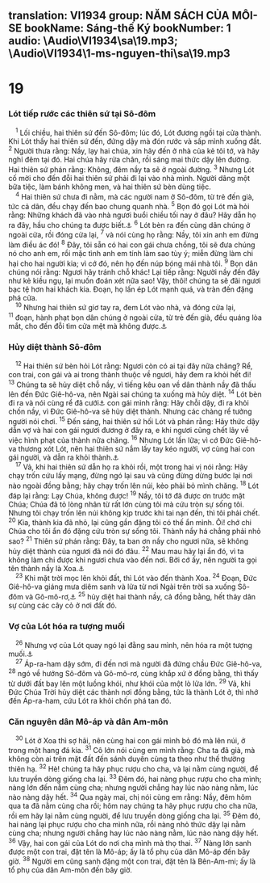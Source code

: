 translation: VI1934
group: NĂM SÁCH CỦA MÔI-SE
bookName: Sáng-thế Ký 
bookNumber: 1
audio: \Audio\VI1934\sa\19.mp3; \Audio\VI1934\1-ms-nguyen-thi\sa\19.mp3
-------

<div class="title"><h1>19</h1><h3>Lót tiếp rước các thiên sứ tại Sô-đôm</h3></div>
<span class="verse sa_19_1"> <sup>1</sup> Lối chiều, hai thiên sứ đến Sô-đôm; lúc đó, Lót đương ngồi tại cửa thành. Khi Lót thấy hai thiên sứ đến, đứng dậy mà đón rước và sấp mình xuống đất. </span>
<span class="verse sa_19_2"><sup>2</sup> Người thưa rằng: Nầy, lạy hai chúa, xin hãy đến ở nhà của kẻ tôi tớ, và hãy nghỉ đêm tại đó. Hai chúa hãy rửa chân, rồi sáng mai thức dậy lên đường. Hai thiên sứ phán rằng: Không, đêm nầy ta sẽ ở ngoài đường. </span>
<span class="verse sa_19_3"><sup>3</sup> Nhưng Lót cố mời cho đến đỗi hai thiên sứ phải đi lại vào nhà mình. Người dâng một bữa tiệc, làm bánh không men, và hai thiên sứ bèn dùng tiệc. <br/></span>
<span class="verse sa_19_4"> <sup>4</sup> Hai thiên sứ chưa đi nằm, mà các người nam ở Sô-đôm, từ trẻ đến già, tức cả dân, đều chạy đến bao chung quanh nhà. </span>
<span class="verse sa_19_5"><sup>5</sup> Bọn đó gọi Lót mà hỏi rằng: Những khách đã vào nhà ngươi buổi chiều tối nay ở đâu? Hãy dẫn họ ra đây, hầu cho chúng ta được biết.<a data-toggle="tooltip" data-placement="bottom" title="Cac 19:22-24">⚓</a></span>
<span class="verse sa_19_6"><sup>6</sup> Lót bèn ra đến cùng dân chúng ở ngoài cửa, rồi đóng cửa lại, </span>
<span class="verse sa_19_7"><sup>7</sup> và nói cùng họ rằng: Nầy, tôi xin anh em đừng làm điều ác đó! </span>
<span class="verse sa_19_8"><sup>8</sup> Đây, tôi sẵn có hai con gái chưa chồng, tôi sẽ đưa chúng nó cho anh em, rồi mặc tình anh em tính làm sao tùy ý; miễn đừng làm chi hại cho hai người kia; vì cớ đó, nên họ đến núp bóng mái nhà tôi. </span>
<span class="verse sa_19_9"><sup>9</sup> Bọn dân chúng nói rằng: Ngươi hãy tránh chỗ khác! Lại tiếp rằng: Người nầy đến đây như kẻ kiều ngụ, lại muốn đoán xét nữa sao! Vậy, thôi! chúng ta sẽ đãi ngươi bạc tệ hơn hai khách kia. Đoạn, họ lấn ép Lót mạnh quá, và tràn đến đặng phá cửa. <br/></span>
<span class="verse sa_19_10"> <sup>10</sup> Nhưng hai thiên sứ giơ tay ra, đem Lót vào nhà, và đóng cửa lại, </span>
<span class="verse sa_19_11"><sup>11</sup> đoạn, hành phạt bọn dân chúng ở ngoài cửa, từ trẻ đến già, đều quáng lòa mắt, cho đến đỗi tìm cửa mệt mà không được.<a data-toggle="tooltip" data-placement="bottom" title="2Vua 6:18">⚓</a><br/></span>
<div class="title"><h3>Hủy diệt thành Sô-đôm</h3></div>
<span class="verse sa_19_12"> <sup>12</sup> Hai thiên sứ bèn hỏi Lót rằng: Ngươi còn có ai tại đây nữa chăng? Rể, con trai, con gái và ai trong thành thuộc về ngươi, hãy đem ra khỏi hết đi! </span>
<span class="verse sa_19_13"><sup>13</sup> Chúng ta sẽ hủy diệt chỗ nầy, vì tiếng kêu oan về dân thành nầy đã thấu lên đến Đức Giê-hô-va, nên Ngài sai chúng ta xuống mà hủy diệt. </span>
<span class="verse sa_19_14"><sup>14</sup> Lót bèn đi ra và nói cùng rể đã cưới<a data-toggle="tooltip" data-placement="bottom" title="Cũng có sách khác dịch: Rể gần đi cưới con gái mình">⚓</a> con gái mình rằng: Hãy chỗi dậy, đi ra khỏi chốn nầy, vì Đức Giê-hô-va sẽ hủy diệt thành. Nhưng các chàng rể tưởng người nói chơi. </span>
<span class="verse sa_19_15"><sup>15</sup> Đến sáng, hai thiên sứ hối Lót và phán rằng: Hãy thức dậy dẫn vợ và hai con gái ngươi đương ở đây ra, e khi ngươi cũng chết lây về việc hình phạt của thành nữa chăng. </span>
<span class="verse sa_19_16"><sup>16</sup> Nhưng Lót lần lữa; vì cớ Đức Giê-hô-va thương xót Lót, nên hai thiên sứ nắm lấy tay kéo người, vợ cùng hai con gái người, và dẫn ra khỏi thành.<a data-toggle="tooltip" data-placement="bottom" title="2Phi 2:7">⚓</a><br/></span>
<span class="verse sa_19_17"> <sup>17</sup> Vả, khi hai thiên sứ dẫn họ ra khỏi rồi, một trong hai vị nói rằng: Hãy chạy trốn cứu lấy mạng, đừng ngó lại sau và cũng đừng dừng bước lại nơi nào ngoài đồng bằng; hãy chạy trốn lên núi, kẻo phải bỏ mình chăng. </span>
<span class="verse sa_19_18"><sup>18</sup> Lót đáp lại rằng: Lạy Chúa, không được! </span>
<span class="verse sa_19_19"><sup>19</sup> Nầy, tôi tớ đã được ơn trước mặt Chúa; Chúa đã tỏ lòng nhân từ rất lớn cùng tôi mà cứu tròn sự sống tôi. Nhưng tôi chạy trốn lên núi không kịp trước khi tai nạn đến, thì tôi phải chết. </span>
<span class="verse sa_19_20"><sup>20</sup> Kìa, thành kia đã nhỏ, lại cũng gần đặng tôi có thế ẩn mình. Ôi! chớ chi Chúa cho tôi ẩn đó đặng cứu tròn sự sống tôi. Thành nầy há chẳng phải nhỏ sao? </span>
<span class="verse sa_19_21"><sup>21</sup> Thiên sứ phán rằng: Đây, ta ban ơn nầy cho ngươi nữa, sẽ không hủy diệt thành của ngươi đã nói đó đâu. </span>
<span class="verse sa_19_22"><sup>22</sup> Mau mau hãy lại ẩn đó, vì ta không làm chi được khi ngươi chưa vào đến nơi. Bởi cớ ấy, nên người ta gọi tên thành nầy là Xoa.<a data-toggle="tooltip" data-placement="bottom" title="Xoa nghĩa là nhỏ">⚓</a><br/></span>
<span class="verse sa_19_23"> <sup>23</sup> Khi mặt trời mọc lên khỏi đất, thì Lót vào đến thành Xoa. </span>
<span class="verse sa_19_24"><sup>24</sup> Đoạn, Đức Giê-hô-va giáng mưa diêm sanh và lửa từ nơi Ngài trên trời sa xuống Sô-đôm và Gô-mô-rơ,<a data-toggle="tooltip" data-placement="bottom" title="Mat 10:15; 11:23-24; Lu 10:12; 17:29; 2Phi 2:6 ">⚓</a></span>
<span class="verse sa_19_25"><sup>25</sup> hủy diệt hai thành nầy, cả đồng bằng, hết thảy dân sự cùng các cây cỏ ở nơi đất đó. <br/></span>
<div class="title"><h3>Vợ của Lót hóa ra tượng muối</h3></div>
<span class="verse sa_19_26"> <sup>26</sup> Nhưng vợ của Lót quay ngó lại đằng sau mình, nên hóa ra một tượng muối.<a data-toggle="tooltip" data-placement="bottom" title="Lu 17:32">⚓</a><br/></span>
<span class="verse sa_19_27"> <sup>27</sup> Áp-ra-ham dậy sớm, đi đến nơi mà người đã đứng chầu Đức Giê-hô-va, </span>
<span class="verse sa_19_28"><sup>28</sup> ngó về hướng Sô-đôm và Gô-mô-rơ, cùng khắp xứ ở đồng bằng, thì thấy từ dưới đất bay lên một luồng khói, như khói của một lò lửa lớn. </span>
<span class="verse sa_19_29"><sup>29</sup> Vả, khi Đức Chúa Trời hủy diệt các thành nơi đồng bằng, tức là thành Lót ở, thì nhớ đến Áp-ra-ham, cứu Lót ra khỏi chốn phá tan đó. <br/></span>
<div class="title"><h3>Căn nguyên dân Mô-áp và dân Am-môn</h3></div>
<span class="verse sa_19_30"> <sup>30</sup> Lót ở Xoa thì sợ hãi, nên cùng hai con gái mình bỏ đó mà lên núi, ở trong một hang đá kia. </span>
<span class="verse sa_19_31"><sup>31</sup> Cô lớn nói cùng em mình rằng: Cha ta đã già, mà không còn ai trên mặt đất đến sánh duyên cùng ta theo như thế thường thiên hạ. </span>
<span class="verse sa_19_32"><sup>32</sup> Hè! chúng ta hãy phục rượu cho cha, và lại nằm cùng người, để lưu truyền dòng giống cha lại. </span>
<span class="verse sa_19_33"><sup>33</sup> Đêm đó, hai nàng phục rượu cho cha mình; nàng lớn đến nằm cùng cha; nhưng người chẳng hay lúc nào nàng nằm, lúc nào nàng dậy hết. </span>
<span class="verse sa_19_34"><sup>34</sup> Qua ngày mai, chị nói cùng em rằng: Nầy, đêm hôm qua ta đã nằm cùng cha rồi; hôm nay chúng ta hãy phục rượu cho cha nữa, rồi em hãy lại nằm cùng người, để lưu truyền dòng giống cha lại. </span>
<span class="verse sa_19_35"><sup>35</sup> Đêm đó, hai nàng lại phục rượu cho cha mình nữa, rồi nàng nhỏ thức dậy lại nằm cùng cha; nhưng người chẳng hay lúc nào nàng nằm, lúc nào nàng dậy hết. </span>
<span class="verse sa_19_36"><sup>36</sup> Vậy, hai con gái của Lót do nơi cha mình mà thọ thai. </span>
<span class="verse sa_19_37"><sup>37</sup> Nàng lớn sanh được một con trai, đặt tên là Mô-áp; ấy là tổ phụ của dân Mô-áp đến bây giờ. </span>
<span class="verse sa_19_38"><sup>38</sup> Người em cũng sanh đặng một con trai, đặt tên là Bên-Am-mi; ấy là tổ phụ của dân Am-môn đến bây giờ. <br/></span>
